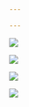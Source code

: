```yaml
---

---
```






![](https://github.com/ElegantAlan/images/blob/main/images/Tibet1.jpg?raw=true)  



![](https://github.com/ElegantAlan/images/blob/main/images/Tibet2.jpg?raw=true) 



![](https://github.com/ElegantAlan/images/blob/main/images/Tibet3.jpg?raw=true) 



![](https://github.com/ElegantAlan/images/blob/main/images/Tibet4.jpg?raw=true)

